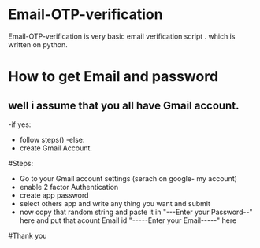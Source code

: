 # Email-OTP-verification
Email-OTP-verification is very basic email verification script . which is written on python.

# How to get  Email and password
well i assume that you all have Gmail account.
-
-if yes:
-  follow steps()
-else:
-  create Gmail Account.

#Steps:
 - Go to your Gmail account settings (serach on google- my account)
 - enable 2 factor Authentication
 - create app password
 - select others app and write any thing you want and submit
 - now copy that random string and paste it in "---Enter your Password--" here and put that acount Email id "-----Enter your Email-----" here

#Thank you
